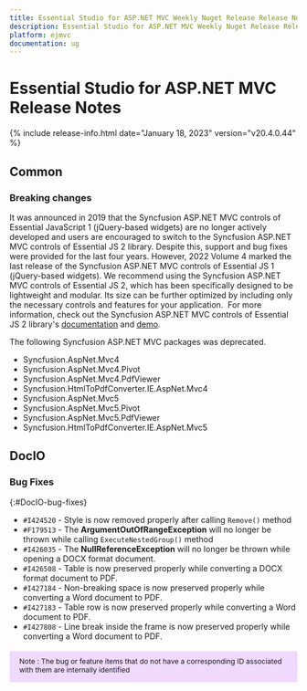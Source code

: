 ```yaml
---
title: Essential Studio for ASP.NET MVC Weekly Nuget Release Release Notes  
description: Essential Studio for ASP.NET MVC Weekly Nuget Release Release Notes  
platform: ejmvc
documentation: ug
---
```


# Essential Studio for ASP.NET MVC  Release Notes  

{% include release-info.html date="January 18, 2023"  version="v20.4.0.44" %} 

## Common

### Breaking changes

It was announced in 2019 that the Syncfusion ASP.NET MVC controls of Essential JavaScript 1 (jQuery-based widgets) are no longer actively developed and users are encouraged to switch to the Syncfusion ASP.NET MVC controls of Essential JS 2 library. Despite this, support and bug fixes were provided for the last four years. However, 2022 Volume 4 marked the last release of the Syncfusion ASP.NET MVC controls of Essential JS 1 (jQuery-based widgets). We recommend using the Syncfusion ASP.NET MVC controls of Essential JS 2, which has been specifically designed to be lightweight and modular. Its size can be further optimized by including only the necessary controls and features for your application. 
For more information, check out the Syncfusion ASP.NET MVC controls of Essential JS 2 library's [documentation](https://ej2.syncfusion.com/aspnetmvc/documentation/introduction) and [demo](https://ej2.syncfusion.com/aspnetmvc/Grid/GridOverview).

The following Syncfusion ASP.NET MVC packages was deprecated.
* Syncfusion.AspNet.Mvc4
* Syncfusion.AspNet.Mvc4.Pivot
* Syncfusion.AspNet.Mvc4.PdfViewer
* Syncfusion.HtmlToPdfConverter.IE.AspNet.Mvc4
* Syncfusion.AspNet.Mvc5
* Syncfusion.AspNet.Mvc5.Pivot
* Syncfusion.AspNet.Mvc5.PdfViewer
* Syncfusion.HtmlToPdfConverter.IE.AspNet.Mvc5

## DocIO

### Bug Fixes
{:#DocIO-bug-fixes}

- `#I424520` - Style is now removed properly after calling `Remove()` method
- `#F179513` - The **ArgumentOutOfRangeException** will no longer be thrown while calling `ExecuteNestedGroup()` method
- `#I426035` - The **NullReferenceException** will no longer be thrown while opening a DOCX format document.
- `#I426508` - Table is now preserved properly while converting a DOCX format document to PDF.
- `#I427184` - Non-breaking space is now preserved properly while converting a Word document to PDF.
- `#I427183` - Table row is now preserved properly while converting a Word document to PDF.
- `#I427808` - Line break inside the frame is now preserved properly while converting a Word document to PDF.

<style>
#note {
    font-size: .88em!important;
margin-top: 1.5em;     margin-bottom: 1.5em;
    background-color: #efd9fd;
    padding: 10px 17px 14px;
}
</style>
<div id="note">
Note : The bug or feature items that do not have a corresponding ID associated with them are internally identified
</div>